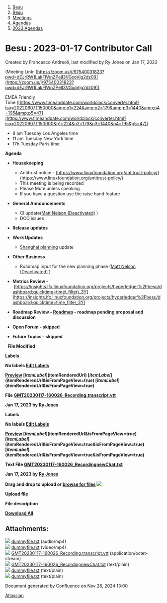 1. [Besu](index.html)
2. [Besu](Besu_22151173.html)
3. [Meetings](Meetings_22153838.html)
4. [Agendas](Agendas_22153868.html)
5. [2023 Agendas](2023-Agendas_22155942.html)

# Besu : 2023-01-17 Contributor Call

Created by Francesco Andreoli, last modified by Ry Jones on Jan 17, 2023

(Meeting Link: ⁨[https://zoom.us/j/97540031823?pwd=dEJrRW1LakFlWnZPelI3VGxoVjg2dz09](https://zoom.us/j/97540031823?pwd=dEJrRW1LakFlWnZPelI3VGxoVjg2dz09))

EMEA Friendly Time ([https://www.timeanddate.com/worldclock/converter.html?iso=20220607T150000&amp;p1=224&amp;p2=179&amp;p3=1440&amp;p4=195&amp;p5=47](https://www.timeanddate.com/worldclock/converter.html?iso=20220607T150000&p1=224&p2=179&p3=1440&p4=195&p5=47))

- 8 am Tuesday Los Angeles time
- 11 am Tuesday New York time
- 17h Tuesday Paris time

**Agenda**

- **Housekeeping**
  
  - Antitrust notice - [https://www.linuxfoundation.org/antitrust-policy/](https://www.linuxfoundation.org/antitrust-policy/)
  - This meeting is being recorded
  - Please Mute unless speaking
  - If you have a question use the raise hand feature
- **General Announcements**
  
  - CI update([Matt Nelson (Deactivated)](https://lf-hyperledger.atlassian.net/wiki/people/6092a453afcdb700691fdc3b?ref=confluence) )
  - DCO issues
- **Release updates**
- **Work Updates**
  
  - [Shanghai planning](Shanghai-planning_22155874.html) update
- **Other Business**
  
  - Roadmap input for the new planning phase ([Matt Nelson (Deactivated)](https://lf-hyperledger.atlassian.net/wiki/people/6092a453afcdb700691fdc3b?ref=confluence) )
- **Metrics Review -** [https://insights.lfx.linuxfoundation.org/projects/hyperledger%2Fbesu/dashboard;quicktime=time\_filter\_3Y](https://insights.lfx.linuxfoundation.org/projects/hyperledger%2Fbesu/dashboard;quicktime=time_filter_3Y)
- **Roadmap Review - [Roadmap](https://lf-hyperledger.atlassian.net/wiki/display/BESU/Roadmap) - roadmap pending proposal and discussion**
- **Open Forum - skipped**
- **Future Topics - skipped**

  **File Modified**

**Labels**

**No labels [Edit Labels](# "Edit Labels")**

**[Preview]() [$itemLabel]($itemRenderedUrl) [$itemLabel]($itemRenderedUrl&isFromPageView=true) [$itemLabel]($itemRenderedUrl&isFromPageView=true)**

**File [GMT20230117-160026\_Recording.transcript.vtt](attachments/22156049/22156055.vtt "Download")**

**Jan 17, 2023 by [Ry Jones](/wiki/people/557058:078cecfc-fb17-4d9a-8759-b5b74efa6850)**

**Labels**

**No labels [Edit Labels](# "Edit Labels")**

**[Preview]() [$itemLabel]($itemRenderedUrl&isFromPageView=true) [$itemLabel]($itemRenderedUrl&isFromPageView=true&isFromPageView=true) [$itemLabel]($itemRenderedUrl&isFromPageView=true&isFromPageView=true)**

**Text File [GMT20230117-160026\_RecordingnewChat.txt](attachments/22156049/22156056.txt "Download")**

**Jan 17, 2023 by [Ry Jones](/wiki/people/557058:078cecfc-fb17-4d9a-8759-b5b74efa6850)**

**Drag and drop to upload or [browse for files]() ![](images/icons/wait.gif)**

**Upload file**

**File description**

**[Download All](/wiki/download/all_attachments?pageId=22156049 "Download all the latest versions of attachments on this page as single zip file.")**

## Attachments:

![](images/icons/bullet_blue.gif) [dummyfile.txt](attachments/22156049/22156966.txt) (audio/mp4)  
![](images/icons/bullet_blue.gif) [dummyfile.txt](attachments/22156049/22157004.txt) (video/mp4)  
![](images/icons/bullet_blue.gif) [GMT20230117-160026\_Recording.transcript.vtt](attachments/22156049/22156055.vtt) (application/octet-stream)  
![](images/icons/bullet_blue.gif) [GMT20230117-160026\_RecordingnewChat.txt](attachments/22156049/22156056.txt) (text/plain)  
![](images/icons/bullet_blue.gif) [dummyfile.txt](attachments/22156049/22156053.txt) (text/plain)  
![](images/icons/bullet_blue.gif) [dummyfile.txt](attachments/22156049/22156054.txt) (text/plain)

Document generated by Confluence on Nov 26, 2024 13:00

[Atlassian](http://www.atlassian.com/)
